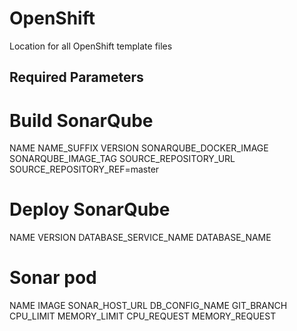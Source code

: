 # OpenShift

Location for all OpenShift template files

## Required Parameters

# Build SonarQube

NAME
NAME_SUFFIX
VERSION
SONARQUBE_DOCKER_IMAGE
SONARQUBE_IMAGE_TAG
SOURCE_REPOSITORY_URL
SOURCE_REPOSITORY_REF=master


# Deploy SonarQube

NAME
VERSION
DATABASE_SERVICE_NAME
DATABASE_NAME

# Sonar pod

NAME
IMAGE
SONAR_HOST_URL
DB_CONFIG_NAME
GIT_BRANCH
CPU_LIMIT
MEMORY_LIMIT
CPU_REQUEST
MEMORY_REQUEST
